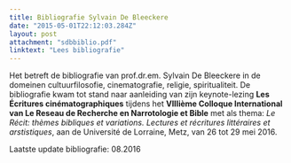 ```yaml
---
title: Bibliografie Sylvain De Bleeckere
date: "2015-05-01T22:12:03.284Z"
layout: post
attachment: "sdbbiblio.pdf"
linktext: "Lees bibliografie"
---
```

Het betreft de bibliografie van prof.dr.em. Sylvain De Bleeckere in de domeinen cultuurfilosofie, cinematografie, religie, spiritualiteit. De bibliografie kwam tot stand naar aanleiding van zijn keynote-lezing **Les Écritures cinématographiques** tijdens het **VIIIième Colloque International van Le Reseau de Recherche en Narrotologie et Bible** met als thema: _Le Récit: thèmes bibliques et variations. Lectures et récritures littéraires et arstistiques_, aan de Université de Lorraine, Metz, van 26 tot 29 mei 2016.

Laatste update bibliografie: 08.2016